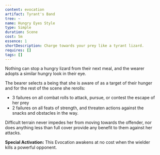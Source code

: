 ```yaml
---
content: evocation
artifact: Tyrant's Band
tree: ~
name: Hungry Eyes Style
type: Simple
duration: Scene
cost: 5m
essence: 1
shortDescription: Charge towards your prey like a tyrant lizard.
requires: []
tags: []
---
```


Nothing can stop a hungry lizard from their next meal, and the wearer adopts a similar hungry look in their eye.

The bearer selects a being that she is aware of as a target of their hunger and for the rest of the scene she rerolls:

* 3 failures on all combat rolls to attack, pursue, or contest the escape of her prey
* 2 failures on all feats of strength, and threaten actions against the snacks and obstacles in the way.

Difficult terrain never impedes her from moving towards the offender, nor does anything less than full cover provide any benefit to them against her attacks.

**Special Activation:** This Evocation awakens at no cost when the wielder kills a powerful opponent.
